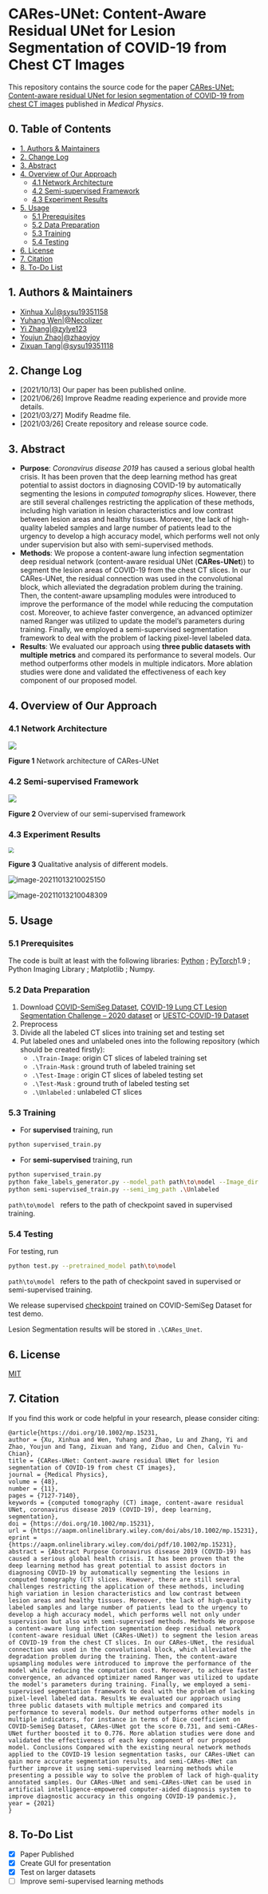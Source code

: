 
# CARes-UNet: Content-Aware Residual UNet for Lesion Segmentation of COVID-19 from Chest CT Images

This repository contains the source code for the paper [CARes-UNet: Content-aware residual UNet for lesion segmentation of COVID-19 from chest CT images](https://doi.org/10.1002/mp.15231) published in *Medical Physics*.

## 0. Table of Contents
* [1. Authors & Maintainers](#1-authors---maintainers)
* [2. Change Log](#2-change-log)
* [3. Abstract](#3-abstract)
* [4. Overview of Our Approach](#4-overview-of-our-approach)
  + [4.1 Network Architecture](#41-network-architecture)
  + [4.2 Semi-supervised Framework](#42-semi-supervised-framework)
  + [4.3 Experiment Results](#43-experiment-results)
* [5. Usage](#5-usage)
  + [5.1 Prerequisites](#51-prerequisites)
  + [5.2 Data Preparation](#52-data-preparation)
  + [5.3 Training](#53-training)
  + [5.4 Testing](#54-testing)
* [6. License](#6-license)
* [7. Citation](#7-citation)
* [8. To-Do List](#8-to-do-list)

## 1. Authors & Maintainers

- [Xinhua Xu|@sysu19351158](https://github.com/sysu19351158)
- [Yuhang Wen|@Necolizer](https://github.com/Necolizer)
- [Yi Zhang|@zylye123](https://github.com/zylye123)
- [Youjun Zhao|@zhaoyjoy](https://github.com/zhaoyjoy)
- [Zixuan Tang|@sysu19351118](https://github.com/sysu19351118)

## 2. Change Log

- [2021/10/13] Our paper has been published online.
- [2021/06/26] Improve Readme reading experience and provide more details.
- [2021/03/27] Modify Readme file.
- [2021/03/26] Create repository and release source code. 

## 3. Abstract

- **Purpose**: *Coronavirus disease 2019* has caused a serious global
  health crisis. It has been proven that the deep learning method has great potential
  to assist doctors in diagnosing COVID-19 by automatically segmenting the
  lesions in *computed tomography* slices. However, there are still several
  challenges restricting the application of these methods, including high variation
  in lesion characteristics and low contrast between lesion areas and healthy tissues.
  Moreover, the lack of high-quality labeled samples and large number of
  patients lead to the urgency to develop a high accuracy model, which performs
  well not only under supervision but also with semi-supervised methods.
- **Methods**: We propose a content-aware lung infection segmentation deep residual
  network (content-aware residual UNet (**CARes-UNet**)) to segment the lesion
  areas of COVID-19 from the chest CT slices. In our CARes-UNet, the residual
  connection was used in the convolutional block, which alleviated the degradation
  problem during the training. Then, the content-aware upsampling modules were
  introduced to improve the performance of the model while reducing the computation
  cost. Moreover, to achieve faster convergence, an advanced optimizer
  named Ranger was utilized to update the model’s parameters during training.
  Finally, we employed a semi-supervised segmentation framework to deal with
  the problem of lacking pixel-level labeled data.
- **Results**: We evaluated our approach using **three public datasets with multiple**
  **metrics** and compared its performance to several models. Our method outperforms
  other models in multiple indicators. More ablation studies were done and
  validated the effectiveness of each key component of our proposed model.

## 4. Overview of Our Approach

### 4.1 Network Architecture

![](img/Fig1_Network_Architecture.jpg)

**Figure 1** Network architecture of CARes-UNet

### 4.2 Semi-supervised Framework

![](img/Fig2_Semi-supervised_Framework.jpg)

**Figure 2** Overview of our semi-supervised framework

### 4.3 Experiment Results

<img src="img/Fig3_Visual_Results.jpg" style="zoom:67%;" />

**Figure 3** Qualitative analysis of different models.

![image-20211013210025150](img/Table1.png)

![image-20211013210048309](img/Table3.png)

## 5. Usage

### 5.1 Prerequisites

The code is built at least with the following libraries: [Python](https://www.python.org/) ; [PyTorch](https://pytorch.org/)1.9 ; Python Imaging Library ; Matplotlib ; Numpy.

### 5.2 Data Preparation

1. Download [COVID-SemiSeg Dataset](https://github.com/DengPingFan/Inf-Net), [COVID-19 Lung CT Lesion Segmentation Challenge – 2020 dataset](https://covid-segmentation.grand-challenge.org/) or [UESTC-COVID-19 Dataset](https://faculty.uestc.edu.cn/HiLab/en/article/379152/content/3319.htm)
2. Preprocess
3. Divide all the labeled CT slices into training set and testing set
4. Put labeled ones and unlabeled ones into the following repository (which should be created firstly):
   - `.\Train-Image`: origin CT slices of labeled training set
   - `.\Train-Mask` : ground truth of labeled training set
   - `.\Test-Image` : origin CT slices of labeled testing set
   - `.\Test-Mask` : ground truth of labeled testing set
   - `.\Unlabeled` : unlabeled  CT slices

### 5.3 Training

- For **supervised** training, run

```bash
python supervised_train.py
```

- For **semi-supervised** training, run

```bash
python supervised_train.py
python fake_labels_generator.py --model_path path\to\model --Image_dir .\Unlabeled --Mask-dir .\Pos-Mask
python semi-supervised_train.py --semi_img_path .\Unlabeled
```

`path\to\model ` refers to the path of checkpoint saved in supervised training.

### 5.4 Testing

For testing, run

```bash
python test.py --pretrained_model path\to\model
```

`path\to\model ` refers to the path of checkpoint saved in supervised or semi-supervised training.

We release supervised [checkpoint](https://drive.google.com/file/d/1jv4OCiJGfWGRN3qdecJ4GXgH8uGdAkAw/view?usp=sharing) trained on COVID-SemiSeg Dataset for test demo.

Lesion Segmentation results will be stored in `.\CARes_Unet`.

## 6. License

[MIT](https://github.com/zylye123/CARes-UNet/blob/master/LICENSE)

## 7. Citation

If you find this work or code helpful in your research, please consider citing:

```
@article{https://doi.org/10.1002/mp.15231,
author = {Xu, Xinhua and Wen, Yuhang and Zhao, Lu and Zhang, Yi and Zhao, Youjun and Tang, Zixuan and Yang, Ziduo and Chen, Calvin Yu-Chian},
title = {CARes-UNet: Content-aware residual UNet for lesion segmentation of COVID-19 from chest CT images},
journal = {Medical Physics},
volume = {48},
number = {11},
pages = {7127-7140},
keywords = {computed tomography (CT) image, content-aware residual UNet, coronavirus disease 2019 (COVID-19), deep learning, segmentation},
doi = {https://doi.org/10.1002/mp.15231},
url = {https://aapm.onlinelibrary.wiley.com/doi/abs/10.1002/mp.15231},
eprint = {https://aapm.onlinelibrary.wiley.com/doi/pdf/10.1002/mp.15231},
abstract = {Abstract Purpose Coronavirus disease 2019 (COVID-19) has caused a serious global health crisis. It has been proven that the deep learning method has great potential to assist doctors in diagnosing COVID-19 by automatically segmenting the lesions in computed tomography (CT) slices. However, there are still several challenges restricting the application of these methods, including high variation in lesion characteristics and low contrast between lesion areas and healthy tissues. Moreover, the lack of high-quality labeled samples and large number of patients lead to the urgency to develop a high accuracy model, which performs well not only under supervision but also with semi-supervised methods. Methods We propose a content-aware lung infection segmentation deep residual network (content-aware residual UNet (CARes-UNet)) to segment the lesion areas of COVID-19 from the chest CT slices. In our CARes-UNet, the residual connection was used in the convolutional block, which alleviated the degradation problem during the training. Then, the content-aware upsampling modules were introduced to improve the performance of the model while reducing the computation cost. Moreover, to achieve faster convergence, an advanced optimizer named Ranger was utilized to update the model's parameters during training. Finally, we employed a semi-supervised segmentation framework to deal with the problem of lacking pixel-level labeled data. Results We evaluated our approach using three public datasets with multiple metrics and compared its performance to several models. Our method outperforms other models in multiple indicators, for instance in terms of Dice coefficient on COVID-SemiSeg Dataset, CARes-UNet got the score 0.731, and semi-CARes-UNet further boosted it to 0.776. More ablation studies were done and validated the effectiveness of each key component of our proposed model. Conclusions Compared with the existing neural network methods applied to the COVID-19 lesion segmentation tasks, our CARes-UNet can gain more accurate segmentation results, and semi-CARes-UNet can further improve it using semi-supervised learning methods while presenting a possible way to solve the problem of lack of high-quality annotated samples. Our CARes-UNet and semi-CARes-UNet can be used in artificial intelligence-empowered computer-aided diagnosis system to improve diagnostic accuracy in this ongoing COVID-19 pandemic.},
year = {2021}
}
```

## 8. To-Do List

- [x] Paper Published
- [x] Create GUI for presentation
- [x] Test on larger datasets
- [ ] Improve semi-supervised learning methods
